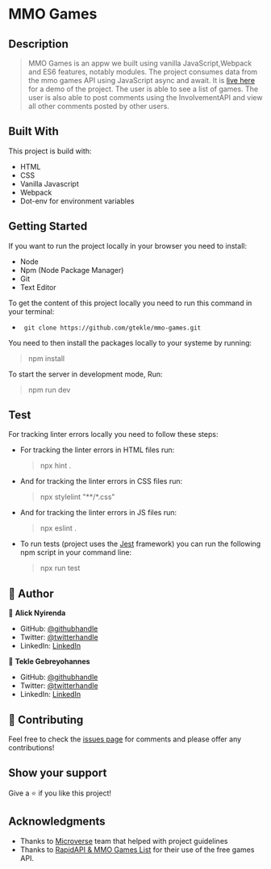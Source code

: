 # MMO Games 

## Description

> MMO Games is an appw we built using vanilla JavaScript,Webpack and ES6 features, notably modules. The project consumes data from the mmo games API using JavaScript async and await. It is [live here]() for a demo of the project. The user is able to see a list of games. The user is also able to post comments using the InvolvementAPI and view all other comments posted by other users. 


## Built With

This project is build with:

- HTML
- CSS
- Vanilla Javascript
- Webpack
- Dot-env for environment variables 


## Getting Started

If you want to run the project locally in your browser you need to install: 

  - Node
  - Npm (Node Package Manager)
  - Git
  - Text Editor

To get the content of this project locally you need to run this command in your terminal:

- ` git clone https://github.com/gtekle/mmo-games.git`

You need to then install the packages locally to your systeme by running: 

 > npm install 

To start the server in development mode, Run: 

 > npm run dev 

## Test

For tracking linter errors locally you need to follow these steps:

- For tracking the linter errors in HTML files run:

  > npx hint .

- And for tracking the linter errors in CSS files run:

  > npx stylelint "**/*.css"

- And for tracking the linter errors in JS files run:

  > npx eslint .

- To run tests (project uses the [Jest](https://jestjs.io/) framework) you can run the following npm script in your command line:

  > npx run test


## 👤 Author


👤 **Alick Nyirenda**
- GitHub: [@githubhandle](https://github.com/Beardless-sheik)
- Twitter: [@twitterhandle](https://twitter.com/Beardless_Sheik)
- LinkedIn: [LinkedIn](https://www.linkedin.com/in/alick-nyirenda/)

👤 **Tekle Gebreyohannes**
- GitHub: [@githubhandle]()
- Twitter: [@twitterhandle]()
- LinkedIn: [LinkedIn]()

## :handshake: Contributing

Feel free to check the [issues page](https://github.com/Beardless-sheik/AwesomeBooks/issues) for comments and please offer any contributions!

## Show your support

Give a :star: if you like this project!

## Acknowledgments

- Thanks to [Microverse](www.microverse.org) team that helped with project guidelines
- Thanks to [RapidAPI & MMO Games List]() for their use of the free games API.


